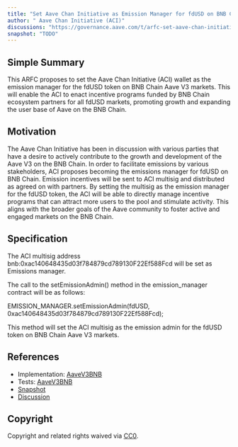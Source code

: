 ```yaml
---
title: "Set Aave Chan Initiative as Emission Manager for fdUSD on BNB Chain Aave V3"
author: " Aave Chan Initiative (ACI)"
discussions: "https://governance.aave.com/t/arfc-set-aave-chan-initiative-as-emission-manager-for-fdusd-on-bnb-chain-aave-v3/16558"
snapshot: "TODO"
---
```


## Simple Summary

This ARFC proposes to set the Aave Chan Initiative (ACI) wallet as the emission manager for the fdUSD token on BNB Chain Aave V3 markets. This will enable the ACI to enact incentive programs funded by BNB Chain ecosystem partners for all fdUSD markets, promoting growth and expanding the user base of Aave on the BNB Chain.

## Motivation

The Aave Chan Initiative has been in discussion with various parties that have a desire to actively contribute to the growth and development of the Aave V3 on the BNB Chain. In order to facilitate emissions by various stakeholders, ACI proposes becoming the emissions manager for fdUSD on BNB Chain. Emission incentives will be sent to ACI multisig and distributed as agreed on with partners. By setting the multisig as the emission manager for the fdUSD token, the ACI will be able to directly manage incentive programs that can attract more users to the pool and stimulate activity. This aligns with the broader goals of the Aave community to foster active and engaged markets on the BNB Chain.

## Specification

The ACI multisig address bnb:0xac140648435d03f784879cd789130F22Ef588Fcd will be set as Emissions manager.

The call to the setEmissionAdmin() method in the emission_manager contract will be as follows:

EMISSION_MANAGER.setEmissionAdmin(fdUSD, 0xac140648435d03f784879cd789130F22Ef588Fcd);

This method will set the ACI multisig as the emission admin for the fdUSD token on BNB Chain Aave V3 markets.

## References

- Implementation: [AaveV3BNB](https://github.com/bgd-labs/aave-proposals-v3/blob/main/src/20240208_AaveV3BNB_SetAaveChanInitiativeAsEmissionManagerForFdUSDOnBNBChainAaveV3/AaveV3BNB_SetAaveChanInitiativeAsEmissionManagerForFdUSDOnBNBChainAaveV3_20240208.sol)
- Tests: [AaveV3BNB](https://github.com/bgd-labs/aave-proposals-v3/blob/main/src/20240208_AaveV3BNB_SetAaveChanInitiativeAsEmissionManagerForFdUSDOnBNBChainAaveV3/AaveV3BNB_SetAaveChanInitiativeAsEmissionManagerForFdUSDOnBNBChainAaveV3_20240208.t.sol)
- [Snapshot](TODO)
- [Discussion](https://governance.aave.com/t/arfc-set-aave-chan-initiative-as-emission-manager-for-fdusd-on-bnb-chain-aave-v3/16558)

## Copyright

Copyright and related rights waived via [CC0](https://creativecommons.org/publicdomain/zero/1.0/).
